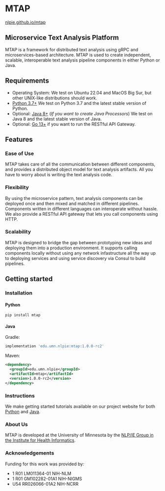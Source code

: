 # MTAP

[nlpie.github.io/mtap](https://nlpie.github.io/mtap)

## Microservice Text Analysis Platform

MTAP is a framework for distributed text analysis using gRPC and microservices-based architecture. 
MTAP is used to create independent, scalable, interoperable text analysis pipeline 
components in either Python or Java. 

## Requirements
- Operating System: We test on Ubuntu 22.04 and MacOS Big Sur, but other UNIX-like distributions should work.
- [Python 3.7+](https://www.python.org/downloads/) We test on Python 3.7 and the latest stable version of Python. 
- Optional: [Java 8+](https://adoptium.net) (_If you want to create Java Processors_) We test on Java 8 and the latest 
  stable version of Java.
- Optional: [Go 13+](https://golang.org) if you want to run the RESTful API Gateway.

## Features

### Ease of Use

MTAP takes care of all the communication between different components, and provides a distributed object model for text analysis artifacts. All you have to worry about is writing the text analysis code.

### Flexibility

By using the microservice pattern, text analysis components can be deployed once and then mixed and matched in different pipelines. Components written in different languages can interoperate without hassle. We also provide a RESTful API gateway that lets you call components using HTTP.

### Scalability

MTAP is designed to bridge the gap between prototyping new ideas and deploying them into a production environment. It supports calling components locally without using any network infastructure all the way up to deploying services and using service discovery via Consul to build pipelines.

## Getting started

### Installation

#### Python
```bash
pip install mtap
```

#### Java

Gradle:

```groovy
implementation 'edu.umn.nlpie:mtap:1.0.0-rc2'
```

Maven:

```xml
<dependency>
  <groupId>edu.umn.nlpie</groupId>
  <artifactId>mtap</artifactId>
  <version>1.0.0-rc2</version>
</dependency>
```

### Instructions

We make getting started tutorials available on our project website for both [Python](https://nlpie.github.io/mtap/docs/tutorials/python.html) and [Java](https://nlpie.github.io/mtap/docs/tutorials/java.html).

### About Us

MTAP is developed at the University of Minnesota by the [NLP/IE Group in the Institute for Health Informatics](https://healthinformatics.umn.edu/research/nlpie-group).

### Acknowledgements
Funding for this work was provided by:

- 1 R01 LM011364-01 NIH-NLM
- 1 R01 GM102282-01A1 NIH-NIGMS
- U54 RR026066-01A2 NIH-NCRR
